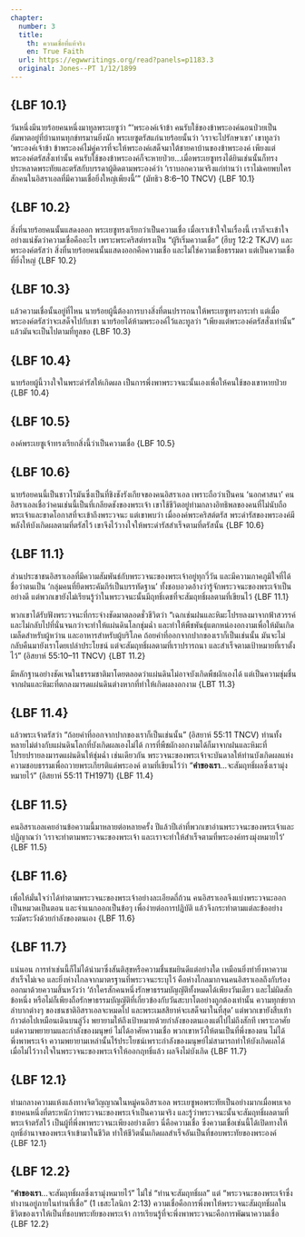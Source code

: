 ```yaml
---
chapter:
  number: 3
  title:
    th: ความเชื่อที่แท้จริง
    en: True Faith
  url: https://egwwritings.org/read?panels=p1183.3
  original: Jones--PT 1/12/1899
---
```


## {LBF 10.1}

วันหนึ่งมีนายร้อยคนหนึ่งมาทูลพระเยซูว่า “‘พระองค์เจ้าข้า คนรับใช้ของข้าพระองค์นอนป่วยเป็นอัมพาตอยู่ที่บ้านทนทุกข์ทรมานยิ่งนัก พระเยซูตรัสแก่นายร้อยนั้นว่า ‘เราจะไปรักษาเขา’ เขาทูลว่า ‘พระองค์เจ้าข้า ข้าพระองค์ไม่คู่ควรที่จะให้พระองค์เสด็จมาใต้ชายคาบ้านของข้าพระองค์ เพียงแต่พระองค์ตรัสสั่งเท่านั้น คนรับใช้ของข้าพระองค์ก็จะหายป่วย…เมื่อพระเยซูทรงได้ยินเช่นนั้นก็ทรงประหลาดพระทัยและตรัสกับบรรดาผู้ติดตามพระองค์ว่า ‘เราบอกความจริงแก่ท่านว่า เราไม่เคยพบใครสักคนในอิสราเอลที่มีความเชื่อยิ่งใหญ่เพียงนี้’” (มัทธิว 8:6–10 TNCV) {LBF 10.1}

## {LBF 10.2}

สิ่งที่นายร้อยคนนั้นแสดงออก พระเยซูทรงเรียกว่าเป็นความเชื่อ เมื่อเราเข้าใจในเรื่องนี้ เราก็จะเข้าใจอย่างแน่ชัดว่าความเชื่อคืออะไร เพราะพระคริสต์ทรงเป็น “ผู้ริเริ่มความเชื่อ” (ฮีบรู 12:2 TKJV) และพระองค์ตรัสว่า สิ่งที่นายร้อยคนนั้นแสดงออกคือความเชื่อ และไม่ใช่ความเชื่อธรรมดา แต่เป็นความเชื่อที่ยิ่งใหญ่ {LBF 10.2}

## {LBF 10.3}

แล้วความเชื่อนั้นอยู่ที่ไหน นายร้อยผู้นี้ต้องการบางสิ่งที่ตนปรารถนาให้พระเยซูทรงกระทำ แต่เมื่อพระองค์ตรัสว่าจะเสด็จไปกับเขา นายร้อยได้ห้ามพระองค์ไว้และทูลว่า “เพียงแต่พระองค์ตรัสสั่งเท่านั้น” แล้วมันจะเป็นไปตามที่ทูลขอ {LBF 10.3}

## {LBF 10.4}

นายร้อยผู้นี้วางใจในพระดำรัสให้เกิดผล เป็นการพึ่งพาพระวจนะนั้นเองเพื่อให้คนใช้ของเขาหายป่วย {LBF 10.4}

## {LBF 10.5}

องค์พระเยซูเจ้าทรงเรียกสิ่งนี้ว่าเป็นความเชื่อ {LBF 10.5}

## {LBF 10.6}

นายร้อยคนนี้เป็นชาวโรมันซึ่งเป็นที่ชิงชังรังเกียจของคนอิสราเอล เพราะถือว่าเป็นคน ‘นอกศาสนา’ คนอิสราเอลเชื่อว่าคนเช่นนี้เป็นที่เกลียดชังของพระเจ้า เขาใช้ชีวิตอยู่ท่ามกลางอิทธิพลของคนที่ไม่นับถือพระเจ้าและขาดโอกาสที่จะเข้าถึงพระวจนะ แต่เขาพบว่า เมื่อองค์พระคริสต์ตรัส พระดำรัสของพระองค์มีพลังให้บังเกิดผลตามที่ตรัสไว้ เขาจึงไว้วางใจให้พระดำรัสสำเร็จตามที่ตรัสนั้น {LBF 10.6}

## {LBF 11.1}

ส่วนประชาชนอิสราเอลที่มีความสัมพันธ์กับพระวจนะของพระเจ้าอยู่ทุกวี่วัน และมีความภาคภูมิใจที่ได้ชื่อว่าตนเป็น ‘กลุ่มคนที่ยึดพระคัมภีร์เป็นบรรทัดฐาน’ ทั้งชอบอวดอ้างว่ารู้จักพระวจนะของพระเจ้าเป็นอย่างดี แต่พวกเขายังไม่เรียนรู้ว่าในพระวจนะนั้นมีฤทธิ์เดชที่จะสัมฤทธิ์ผลตามที่เขียนไว้ {LBF 11.1}

พวกเขาได้รับฟังพระวจนะที่กระจ่างชัดมาตลอดชั่วชีวิตว่า “เฉกเช่นฝนและหิมะโปรยลงมาจากฟ้าสวรรค์ และไม่กลับไปที่นั่นจนกว่าจะทำให้แผ่นดินโลกชุ่มฉ่ำ และทำให้พืชพันธุ์แตกหน่องอกงามเพื่อให้มันเกิดเมล็ดสำหรับผู้หว่าน และอาหารสำหรับผู้บริโภค ถ้อยคำที่ออกจากปากของเราก็เป็นเช่นนั้น มันจะไม่กลับคืนมายังเราโดยเปล่าประโยชน์ แต่จะสัมฤทธิ์ผลตามที่เราปรารถนา และสำเร็จตามเป้าหมายที่เราตั้งไว้” (อิสยาห์ 55:10–11 TNCV) {LBT 11.2}

มีหลักฐานอย่างชัดเจนในธรรมชาติมาโดยตลอดว่าแผ่นดินไม่อาจบังเกิดพืชผักเองได้ แต่เป็นความชุ่มชื่นจากฝนและหิมะที่ตกลงมารดแผ่นดินต่างหากที่ทำให้เกิดผลงอกงาม {LBT 11.3}

## {LBF 11.4}

แล้วพระเจ้าตรัสว่า “ถ้อยคำที่ออกจากปากของเราก็เป็นเช่นนั้น” (อิสยาห์ 55:11 TNCV) ท่านทั้งหลายไม่ต่างกับแผ่นดินโลกที่บังเกิดผลเองไม่ได้ การที่พืชผักงอกงามได้ก็มาจากฝนและหิมะที่โปรยปรายลงมารดแผ่นดินให้ชุ่มฉ่ำ เช่นเดียวกัน พระวจนะของพระเจ้าจะบันดาลให้ท่านบังเกิดผลแห่งความชอบธรรมเพื่อถวายพระเกียรติแด่พระองค์ ตามที่เขียนไว้ว่า “**คำของเรา**…จะสัมฤทธิ์ผลซึ่งเรามุ่งหมายไว้” (อิสยาห์ 55:11 TH1971) {LBF 11.4}

## {LBF 11.5}

คนอิสราเอลเคยอ่านข้อความนี้มาหลายต่อหลายครั้ง ปีแล้วปีเล่าที่พวกเขาอ่านพระวจนะของพระเจ้าและปฏิญาณว่า ‘เราจะทำตามพระวจนะของพระเจ้า และเราจะทำให้สำเร็จตามที่พระองค์ทรงมุ่งหมายไว้’ {LBF 11.5}

## {LBF 11.6}

เพื่อให้มั่นใจว่าได้ทำตามพระวจนะของพระเจ้าอย่างละเอียดถี่ถ้วน คนอิสราเอลจึงแบ่งพระวจนะออกเป็นหมวดเป็นตอน และจำแนกออกเป็นข้อๆ เพื่อง่ายต่อการปฏิบัติ แล้วจึงกระทำตามแต่ละข้ออย่างระมัดระวังด้วยกำลังของตนเอง {LBF 11.6}

## {LBF 11.7}

แน่นอน การทำเช่นนี้ก็ไม่ได้นำมาซึ่งสันติสุขหรือความชื่นชมยินดีแต่อย่างใด เหมือนยิ่งทำยิ่งหาความสำเร็จไม่เจอ และยิ่งห่างไกลจากมาตรฐานที่พระวจนะระบุไว้ คือห่างไกลมากจนคนอิสราเอลถึงกับร้องออกมาด้วยความสิ้นหวังว่า ‘ถ้าใครสักคนหนึ่งรักษาธรรมบัญญัติทั้งหมดได้เพียงวันเดียว และไม่ผิดสักข้อหนึ่ง หรือไม่ก็เพียงถือรักษาธรรมบัญญัติที่เกี่ยวข้องกับวันสะบาโตอย่างถูกต้องเท่านั้น ความทุกข์ยากลำบากต่างๆ ของชนชาติอิสราเอลจะหมดไป และพระเมสสิยาห์จะเสด็จมาในที่สุด’ แต่พวกเขายังสืบเท้าก้าวต่อไปเหมือนเดินบนลู่วิ่ง พยายามให้ถึงเป้าหมายด้วยกำลังของตนเองแต่ไปไม่ถึงสักที เพราะอาศัยแต่ความพยายามและกำลังของมนุษย์ ไม่ได้อาศัยความเชื่อ พวกเขาหวังให้ตนเป็นที่พึ่งของตน ไม่ได้พึ่งพาพระเจ้า ความพยายามเหล่านั้นไร้ประโยชน์เพราะกำลังของมนุษย์ไม่สามารถทำให้บังเกิดผลได้ เมื่อไม่ไว้วางใจในพระวจนะของพระเจ้าให้ออกฤทธิ์แล้ว ผลจึงไม่บังเกิด {LBF 11.7}

## {LBF 12.1}

ท่ามกลางความแห้งแล้งทางจิตวิญญาณในหมู่คนอิสราเอล พระเยซูพอพระทัยเป็นอย่างมากเมื่อพบเจอชายคนหนึ่งที่ตระหนักว่าพระวจนะของพระเจ้าเป็นความจริง และรู้ว่าพระวจนะนั้นจะสัมฤทธิ์ผลตามที่พระเจ้าตรัสไว้ เป็นผู้ที่พึ่งพาพระวจนะเพียงอย่างเดียว นี่คือความเชื่อ ซึ่งความเชื่อเช่นนี้ได้เปิดทางให้ฤทธิ์อำนาจของพระเจ้าเข้ามาในชีวิต ทำให้ชีวิตนั้นเกิดผลสำเร็จอันเป็นที่ชอบพระทัยของพระองค์ {LBF 12.1}

## {LBF 12.2}

“**คำของเรา**…จะสัมฤทธิ์ผลซึ่งเรามุ่งหมายไว้” ไม่ใช่ “ท่านจะสัมฤทธิ์ผล” แต่ “พระวจนะของพระเจ้าซึ่งทำงานอยู่ภายในท่านที่เชื่อ” (1 เธสะโลนิกา 2:13) ความเชื่อคือการพึ่งพาให้พระวจนะสัมฤทธิ์ผลในชีวิตของเราให้เป็นที่ชอบพระทัยของพระเจ้า การเรียนรู้ที่จะพึ่งพาพระวจนะคือการพัฒนาความเชื่อ {LBF 12.2}
